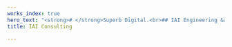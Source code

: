 ```yaml
---
works_index: true
hero_text: "<strong># </strong>Superb Digital.<br>## IAI Engineering &amp; Creative"
title: IAI Consulting

---
```

<Hero :text="$page.frontmatter.hero_text" />
<WorksList />